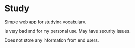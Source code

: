 # Study

Simple web app for studying vocabulary.

Is very bad and for my personal use. May have security issues.

Does not store any information from end users.
